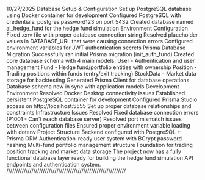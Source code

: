 10/27/2025 
Database Setup & Configuration
Set up PostgreSQL database using Docker container for development
Configured PostgreSQL with credentials: postgres:password123 on port 5432
Created database named ai_hedge_fund for the hedge fund simulation
Environment Configuration
Fixed .env file with proper database connection string
Resolved placeholder values in DATABASE_URL that were causing connection errors
Configured environment variables for JWT authentication secrets
Prisma Database Migration
Successfully ran initial Prisma migration (init_auth_fund)
Created core database schema with 4 main models:
User - Authentication and user management
Fund - Hedge fund/portfolio entities with ownership
Position - Trading positions within funds (entry/exit tracking)
StockData - Market data storage for backtesting
Generated Prisma Client for database operations
Database schema now in sync with application models
Development Environment
Resolved Docker Desktop connectivity issues
Established persistent PostgreSQL container for development
Configured Prisma Studio access on http://localhost:5555
Set up proper database relationships and constraints
Infrastructure Issues Resolved
Fixed database connection errors (P1001 - Can't reach database server)
Resolved port mismatch issues between configuration files
Ensured proper environment variable loading with dotenv
Project Structure
Backend configured with PostgreSQL + Prisma ORM
Authentication-ready user system with BCrypt password hashing
Multi-fund portfolio management structure
Foundation for trading position tracking and market data storage
The project now has a fully functional database layer ready for building the hedge fund simulation API endpoints and authentication system.
//////////////////////////////////////////////////////////////